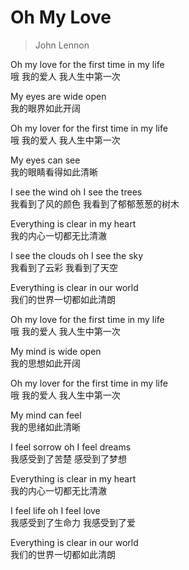 # Oh My Love
> John Lennon

Oh my love for the first time in my life  
哦 我的爱人 我人生中第一次

My eyes are wide open  
我的眼界如此开阔

Oh my lover for the first time in my life  
哦 我的爱人 我人生中第一次

My eyes can see  
我的眼睛看得如此清晰

I see the wind oh I see the trees  
我看到了风的颜色 我看到了郁郁葱葱的树木

Everything is clear in my heart  
我的内心一切都无比清澈

I see the clouds oh I see the sky  
我看到了云彩 我看到了天空

Everything is clear in our world  
我们的世界一切都如此清朗

Oh my love for the first time in my life  
哦 我的爱人 我人生中第一次

My mind is wide open  
我的思想如此开阔

Oh my lover for the first time in my life  
哦 我的爱人 我人生中第一次

My mind can feel  
我的思绪如此清晰

I feel sorrow oh I feel dreams  
我感受到了苦楚 感受到了梦想

Everything is clear in my heart  
我的内心一切都无比清澈

I feel life oh I feel love  
我感受到了生命力 我感受到了爱

Everything is clear in our world  
我们的世界一切都如此清朗
